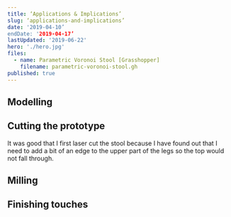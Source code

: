 ```yaml
---
title: ‘Applications & Implications’
slug: ‘applications-and-implications’
date: '2019-04-10’
endDate: '2019-04-17’
lastUpdated: '2019-06-22'
hero: './hero.jpg'
files:
  - name: Parametric Voronoi Stool [Grasshopper]
	filename: parametric-voronoi-stool.gh
published: true
---
```


## Modelling

## Cutting the prototype

It was good that I first laser cut the stool because I have found out that I need to add a bit of an edge to the upper part of the legs so the top would not fall through.

## Milling

## Finishing touches